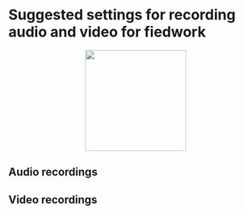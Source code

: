 # Suggested settings for recording audio and video for fiedwork

<p align="center">
  <img width="200" src="images/Revox_front.gif">
</p>

## Audio recordings


## Video recordings


